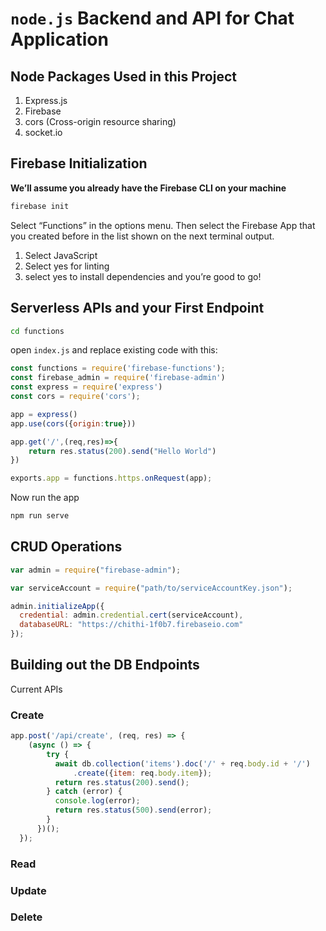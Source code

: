 # ```node.js``` Backend and API for Chat Application

## Node Packages Used in this Project

1. Express.js
2. Firebase
3. cors (Cross-origin resource sharing)
4. socket.io

## Firebase Initialization

<b>We’ll assume you already have the Firebase CLI on your machine</b>

```bash
firebase init 
```

Select “Functions” in the options menu. Then select the Firebase App that you created before in the list shown on the next terminal output.

1. Select JavaScript
2. Select yes for linting
3. select yes to install dependencies
and you’re good to go!

## Serverless APIs and your First Endpoint

```bash
cd functions
```

open ```index.js``` and replace existing code with this:

```javascript
const functions = require('firebase-functions');
const firebase_admin = require('firebase-admin')
const express = require('express')
const cors = require('cors');

app = express()
app.use(cors({origin:true}))

app.get('/',(req,res)=>{
    return res.status(200).send("Hello World")
})

exports.app = functions.https.onRequest(app);
```

Now run the app

```bash
npm run serve
```

## CRUD Operations



```javascript
var admin = require("firebase-admin");

var serviceAccount = require("path/to/serviceAccountKey.json");

admin.initializeApp({
  credential: admin.credential.cert(serviceAccount),
  databaseURL: "https://chithi-1f0b7.firebaseio.com"
});
```

## Building out the DB Endpoints

Current APIs

### Create

```javascript
app.post('/api/create', (req, res) => {
    (async () => {
        try {
          await db.collection('items').doc('/' + req.body.id + '/')
              .create({item: req.body.item});
          return res.status(200).send();
        } catch (error) {
          console.log(error);
          return res.status(500).send(error);
        }
      })();
  });
```

### Read

### Update

### Delete




